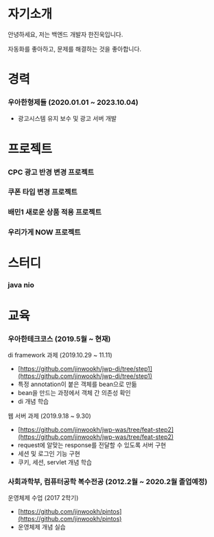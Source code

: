 # 자기소개

안녕하세요, 저는 백엔드 개발자 한진욱입니다.

자동화를 좋아하고, 문제를 해결하는 것을 좋아합니다.

# 경력

### 우아한형제들 (2020.01.01 ~ 2023.10.04)
- 광고시스템 유지 보수 및 광고 서버 개발


# 프로젝트
### CPC 광고 반경 변경 프로젝트

### 쿠폰 타입 변경 프로젝트

### 배민1 새로운 상품 적용 프로젝트

### 우리가게 NOW 프로젝트

# 스터디
###  java nio 

# 교육

### 우아한테크코스 (2019.5월 ~ 현재)

di framework 과제 (2019.10.29 ~ 11.11)
- [https://github.com/jinwookh/jwp-di/tree/step1](https://github.com/jinwookh/jwp-di/tree/step1)
- 특정 annotation이 붙은 객체를 bean으로 만듦
- bean을 만드는 과정에서 객체 간 의존성 확인
- di 개념 학습

웹 서버 과제 (2019.9.18 ~ 9.30)
- [https://github.com/jinwookh/jwp-was/tree/feat-step2](https://github.com/jinwookh/jwp-was/tree/feat-step2)
- request에 알맞는 response를 전달할 수 있도록 서버 구현
- 세션 및 로그인 기능 구현
- 쿠키, 세션, servlet 개념 학습

### 사회과학부, 컴퓨터공학 복수전공 (2012.2월 ~ 2020.2월 졸업예정)

운영체제 수업 (2017 2학기)
- [https://github.com/jinwookh/pintos](https://github.com/jinwookh/pintos)
- 운영체제 개념 실습
